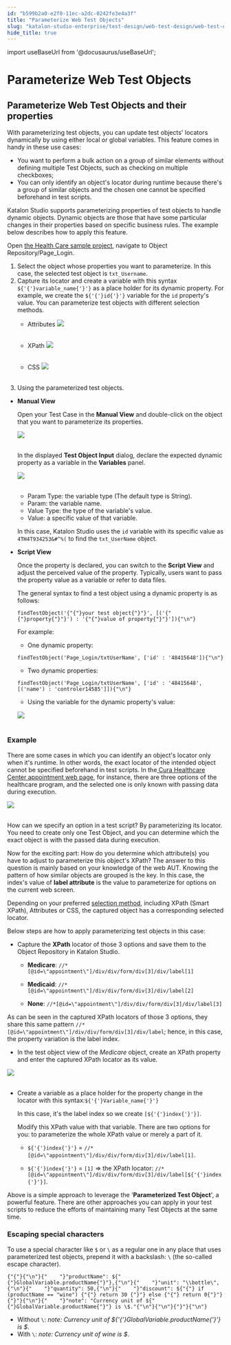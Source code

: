 ```yaml
---
id: "b599b2a0-e2f0-11ec-a2dc-0242fe3e4a3f"
title: "Parameterize Web Test Objects"
slug: "katalon-studio-enterprise/test-design/web-test-design/web-test-objects/parameterize-web-test-objects"
hide_title: true
---
```

import useBaseUrl from '@docusaurus/useBaseUrl';

    

# <a id="id_parameterize-web-objects" class="anchor_top_offset"/><a id="ariaid-title1" class="anchor_top_offset"/>Parameterize Web Test Objects

    
    
  

## <a id="id_1" class="anchor_top_offset"/>Parameterize Web Test Objects and their properties

<p xmlns="http://www.w3.org/1999/xhtml" className="p">With parameterizing test objects, you can update test objects'   locators dynamically by using either local or global variables.   This feature comes in handy in these use cases:</p> 
<ul xmlns="http://www.w3.org/1999/xhtml" className="ul"><li className="li">You want to perform a bulk action on a group of similar     elements without defining multiple Test Objects, such as checking     on multiple checkboxes;</li><li className="li">You can only identify an object's locator during runtime     because there's a group of similar objects and the chosen one     cannot be specified beforehand in test scripts.</li></ul> 
<p xmlns="http://www.w3.org/1999/xhtml" className="p">Katalon Studio supports parameterizing properties of test   objects to handle dynamic objects. Dynamic objects are those that   have some particular changes in their properties based on specific   business rules. The example below describes how to apply this   feature.</p> 
<p xmlns="http://www.w3.org/1999/xhtml" className="p">Open <a className="xref j-external-link" href="https://github.com/katalon-studio-samples/healthcare-tests" target="_blank">the     Health Care sample project</a>, navigate to Object   Repository/Page_Login.</p> 
<ol xmlns="http://www.w3.org/1999/xhtml" className="ol"><li className="li">Select the object whose properties you want to parameterize. In     this case, the selected test object is     <code className="ph codeph">txt_Username</code>.</li><li className="li">Capture its locator and create a variable with this syntax     <code className="ph codeph">${'{'}variable_name{'}'}</code> as a place holder for its dynamic     property. For example, we create the <code className="ph codeph">${'{'}id{'}'}</code> variable     for the <code className="ph codeph">id</code> property's value. You can parameterize test     objects with different selection methods.<ul className="ul"><li className="li">         <p className="p">Attributes <img className="image" height={398} src={useBaseUrl("https://github.com/katalon-studio/docs-images/raw/master/katalon-studio/docs/param-web-object/attributes.png")} width={896} /><br /><br />         </p>       </li><li className="li">         <p className="p">XPath <img className="image" height={243} src={useBaseUrl("https://github.com/katalon-studio/docs-images/raw/master/katalon-studio/docs/param-web-object/xpath-id.png")} width={606} /><br /><br />         </p>       </li><li className="li">         <p className="p">CSS <img className="image" height={130} src={useBaseUrl("https://github.com/katalon-studio/docs-images/raw/master/katalon-studio/docs/param-web-object/css-id.png")} width={395} /><br /><br />         </p>       </li></ul></li><li className="li"><p className="p">Using the parameterized test objects.</p></li></ol> 
<ul xmlns="http://www.w3.org/1999/xhtml" className="ul"><li className="li">     <p className="p">       <strong className="ph b">Manual View</strong>     </p>     <p className="p">Open your Test Case in the <strong className="ph b">Manual View</strong> and       double-click on the object that you want to parameterize its       properties.</p>     <p className="p">       <img className="image" height={466} src={useBaseUrl("https://github.com/katalon-studio/docs-images/raw/master/katalon-studio/docs/param-web-object/1.declare.png")} width={907} /><br /><br />     </p>     <p className="p">In the displayed <strong className="ph b">Test Object         Input</strong> dialog, declare the expected dynamic property       as a variable in the <strong className="ph b">Variables</strong> panel.</p>     <div className="p">       <img className="image" height={697} src={useBaseUrl("https://github.com/katalon-studio/docs-images/raw/master/katalon-studio/docs/param-web-object/2.variables-tab.png")} width={576} /><br /><br />       <ul className="ul"><li className="li">Param Type: the variable type (The default type is           String).</li><li className="li">Param: the variable name.</li><li className="li">Value Type: the type of the variable's value.</li><li className="li">Value: a specific value of that variable.</li></ul>      </div>     <p className="p">In this case, Katalon Studio uses the <code className="ph codeph">id</code> variable       with its specific value as <code className="ph codeph">4TH4T934253&amp;#^%(</code> to       find the <code className="ph codeph">txt_UserName</code> object.</p>   </li><li className="li">     <p className="p">       <strong className="ph b">Script View</strong>     </p>     <p className="p">Once the property is declared, you can switch to the       <strong className="ph b">Script View</strong> and adjust the perceived value of the       property. Typically, users want to pass the property value as a       variable or refer to data files.</p>     <p className="p">The general syntax to find a test object using a dynamic       property is as follows:</p>     <pre className="pre codeblock"><code>findTestObject('{"{"}your test object{"}"}', [('{"{"}property{"}"}') : '{"{"}value of property{"}"}']){"\n"}</code></pre>     <p className="p">For example:</p>     <ul className="ul"><li className="li">One dynamic property:</li></ul>     <pre className="pre codeblock"><code>findTestObject('Page_Login/txtUserName', ['id' : '48415648']){"\n"}</code></pre>     <ul className="ul"><li className="li">Two dynamic properties:</li></ul>     <pre className="pre codeblock"><code>findTestObject('Page_Login/txtUserName', ['id' : '48415648', [('name') : 'controler14585']]){"\n"}</code></pre>     <ul className="ul"><li className="li">Using the variable for the dynamic property's value:</li></ul>     <p className="p">       <img className="image" src={useBaseUrl("https://github.com/katalon-studio/docs-images/raw/master/katalon-studio/docs/manage-test-object/image2017-6-30-203A223A13.png")} /><br /><br />     </p>   </li></ul> 

### <a id="id_2" class="anchor_top_offset"/>Example

<p xmlns="http://www.w3.org/1999/xhtml" className="p">   There are some cases in which you can identify an object's locator   only when it's runtime. In other words, the exact locator of the   intended object cannot be specified beforehand in test scripts. In   the<a className="xref j-external-link" href="https://katalon-demo-cura.herokuapp.com/profile.php#login" target="_blank"> Cura Healthcare Center appointment web     page</a>,   for instance, there are three options of the healthcare program,   and the selected one is only known with passing data during   execution. </p> 
<img xmlns="http://www.w3.org/1999/xhtml" className="image" height={567} src={useBaseUrl("https://github.com/katalon-studio/docs-images/raw/master/katalon-studio/docs/manage-web-test-object/medicare.png")} width={670} /> 
<br xmlns="http://www.w3.org/1999/xhtml" /> 
<br xmlns="http://www.w3.org/1999/xhtml" /> 
<p xmlns="http://www.w3.org/1999/xhtml" className="p"> How can we specify an option in a test   script? By parameterizing its locator. You need to create only one   Test Object, and you can determine which the exact object is with   the passed data during execution. </p> 
<p xmlns="http://www.w3.org/1999/xhtml" className="p">Now for the exciting part: How do   you determine which attribute(s) you have to adjust to parameterize   this object's XPath? The answer to this question is mainly based on   your knowledge of the web AUT. Knowing the pattern of how similar   objects are grouped is the key. In this case, the index's value of   <strong className="ph b">label attribute</strong> is the value to parameterize for options on   the current web screen. </p> 
<p xmlns="http://www.w3.org/1999/xhtml" className="p">Depending on your preferred <a className="xref" href="/docs/katalon-studio-enterprise/test-design/web-test-design/web-test-objects/manage-web-test-objects">selection     method</a>,   including XPath (Smart XPath), Attributes or CSS, the captured   object has a corresponding selected locator. </p> 
<div xmlns="http://www.w3.org/1999/xhtml" className="p">Below steps are how to
  apply parameterizing test objects in this case:
  <ul className="ul"><li className="li"><p className="p">Capture the <strong className="ph b">XPath</strong> locator of those 3 options and save them to the Object Repository in Katalon Studio.</p><ul className="ul"><li className="li"><strong className="ph b">Medicare</strong>: <code className="ph codeph">//*[@id=\"appointment\"]/div/div/form/div[3]/div/label[1]</code></li><li className="li"><p className="p"><strong className="ph b">Medicaid</strong>: <code className="ph codeph">//*[@id=\"appointment\"]/div/div/form/div[3]/div/label[2]</code></p></li><li className="li"><p className="p"><strong className="ph b">None</strong>: <code className="ph codeph">//*[@id=\"appointment\"]/div/div/form/div[3]/div/label[3]</code></p></li></ul></li></ul>As can be seen in the captured XPath
  locators of those 3 options,
  they share this same pattern <code className="ph codeph">//*[@id=\"appointment\"]/div/div/form/div[3]/div/label</code>; hence, in this case, the property variation is the label index.</div>
<div xmlns="http://www.w3.org/1999/xhtml" className="p"><ul className="ul"><li className="li"><p className="p">In the test object view of the <em className="ph i">Medicare </em>object, create
        an XPath property and enter the captured XPath locator as its
        value. </p></li></ul><img className="image" src={useBaseUrl("https://github.com/katalon-studio/docs-images/raw/master/katalon-studio/docs/param-web-object/label1.png")} /><br /><br />
  <ul className="ul"><li className="li"><p className="p">Create a variable as a place holder for the property change in
        the locator with this syntax:<code className="ph codeph">${'{'}Variable_name{'}'}</code></p><p className="p"> In
        this case, it's the label index so we create
        <code className="ph codeph">[${'{'}index{'}'}]</code>. </p><p className="p">Modify this XPath value with that variable. There are two
        options for you: to parameterize the whole XPath value or merely a
        part of it.</p><ul className="ul"><li className="li"><code className="ph codeph">${'{'}index{'}'}</code> = <code className="ph codeph">//*[@id=\"appointment\"]/div/div/form/div[3]/div/label[1]</code>.</li><li className="li"><p className="p"><code className="ph codeph">${'{'}index{'}'}</code> = <code className="ph codeph">[1]</code> =&gt; the XPath locator: <code className="ph codeph">//*[@id=\"appointment\"]/div/div/form/div[3]/div/label[${'{'}index{'}'}]</code>.</p></li></ul></li></ul></div>
<p xmlns="http://www.w3.org/1999/xhtml" className="p">Above is a simple approach to leverage the   '<strong className="ph b">Parameterized Test Object</strong>', a powerful feature.   There are other approaches you can apply in your test scripts to   reduce the efforts of maintaining many Test Objects at the same   time.</p> 

### <a id="id_3" class="anchor_top_offset"/>Escaping special characters

<p xmlns="http://www.w3.org/1999/xhtml" className="p">To use a special character like <code className="ph codeph">$</code> or <code className="ph codeph">\</code>   as a regular one in any place that uses parameterized test objects,   prepend it with a backslash: <code className="ph codeph">\</code> (the so-called escape   character).</p> 
<pre xmlns="http://www.w3.org/1999/xhtml" className="pre codeblock"><code>{"{"}{"\n"}{"    "}"productName": ${"{"}GlobalVariable.productName{"}"},{"\n"}{"    "}"unit": "\\bottle\",{"\n"}{"    "}"quantity": 50,{"\n"}{"    "}"discount": ${"{"} if (productName == "wine") {"{"} return 30 {"}"} else {"{"} return 0{"}"}{"}"}{"\n"}{"    "}"note": "Currency unit of ${"{"}GlobalVariable.productName{"}"} is \$."{"\n"}{"\n"}{"}"}{"\n"}</code></pre> 
<ul xmlns="http://www.w3.org/1999/xhtml" className="ul"><li className="li">Without <code className="ph codeph">\</code>: <em className="ph i">note: Currency unit of       ${'{'}GlobalVariable.productName{'}'} is $</em>.</li><li className="li">With <code className="ph codeph">\</code>: <em className="ph i">note: Currency unit of wine is       $</em>.</li></ul> 
